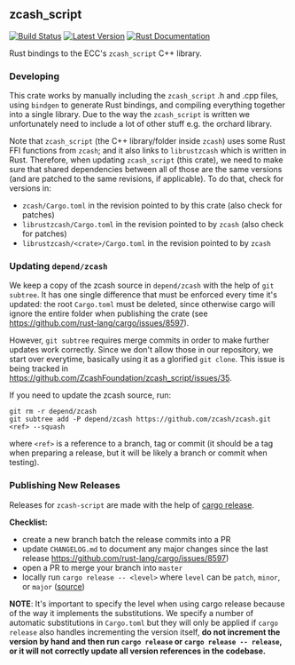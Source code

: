 ## zcash_script

[![Build Status][actions-badge]][actions-url]
[![Latest Version][version-badge]][version-url]
[![Rust Documentation][docs-badge]][docs-url]

[actions-badge]: https://github.com/ZcashFoundation/zcash_script/workflows/Continuous%20integration/badge.svg
[actions-url]: https://github.com/ZcashFoundation/zcash_script/actions?query=workflow%3A%22Continuous+integration%22
[version-badge]: https://img.shields.io/crates/v/zcash_script.svg
[version-url]: https://crates.io/crates/zcash_script
[docs-badge]: https://img.shields.io/badge/docs-latest-blue.svg
[docs-url]: https://docs.rs/zcash_script

Rust bindings to the ECC's `zcash_script` C++ library.

### Developing

This crate works by manually including the `zcash_script` .h and .cpp files,
using `bindgen` to generate Rust bindings, and compiling everything together
into a single library. Due to the way the `zcash_script` is written we unfortunately need
to include a lot of other stuff e.g. the orchard library.

Note that `zcash_script` (the C++ library/folder inside `zcash`) uses some Rust
FFI functions from `zcash`; and it also links to `librustzcash` which is written in Rust.
Therefore, when updating `zcash_script` (this crate), we need to make sure that shared dependencies
between all of those are the same versions (and are patched to the same revisions, if applicable).
To do that, check for versions in:

- `zcash/Cargo.toml` in the revision pointed to by this crate (also check for patches)
- `librustzcash/Cargo.toml` in the revision pointed to by `zcash` (also check for patches)
- `librustzcash/<crate>/Cargo.toml` in the revision pointed to by `zcash`

### Updating `depend/zcash`

We keep a copy of the zcash source in `depend/zcash` with the help of `git subtree`.
It has one single difference that must be enforced every time it's updated: the root
`Cargo.toml` must be deleted, since otherwise cargo will ignore the entire folder
when publishing the crate (see https://github.com/rust-lang/cargo/issues/8597).

However, `git subtree` requires merge commits in order to make further updates
work correctly. Since we don't allow those in our repository, we start over
everytime, basically using it as a glorified `git clone`. This issue is being
tracked in https://github.com/ZcashFoundation/zcash_script/issues/35.

If you need to update the zcash source, run:

```console
git rm -r depend/zcash
git subtree add -P depend/zcash https://github.com/zcash/zcash.git <ref> --squash
```

where `<ref>` is a reference to a branch, tag or commit (it should be a tag when preparing
a release, but it will be likely a branch or commit when testing).

### Publishing New Releases

Releases for `zcash-script` are made with the help of [cargo release](https://github.com/sunng87/cargo-release).

**Checklist:**

* create a new branch batch the release commits into a PR
* update `CHANGELOG.md` to document any major changes since the last release
  https://github.com/rust-lang/cargo/issues/8597)
* open a PR to merge your branch into `master`
* locally run `cargo release -- <level>` where `level` can be `patch`, `minor`, or `major` ([source](https://github.com/sunng87/cargo-release/blob/master/docs/reference.md#bump-level))

**NOTE**: It's important to specify the level when using cargo release because of the way it implements the substitutions. We specify a number of automatic substitutions in `Cargo.toml` but they will only be applied if `cargo release` also handles incrementing the version itself, **do not increment the version by hand and then run `cargo release` or `cargo release -- release`, or it will not correctly update all version references in the codebase.**
